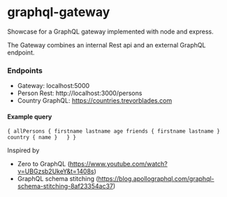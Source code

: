 # graphql-gateway

Showcase for a GraphQL gateway implemented with node and express.

The Gateway combines an internal Rest api and an external GraphQL endpoint.

### Endpoints

- Gateway: localhost:5000
- Person Rest: http://localhost:3000/persons
- Country GraphQL: https://countries.trevorblades.com

#### Example query

`
{
  allPersons {
    firstname
    lastname
    age
    friends {
      firstname
      lastname
    }
    country {
      name
    }  
  }
}
`

Inspired by 

* Zero to GraphQL (https://www.youtube.com/watch?v=UBGzsb2UkeY&t=1408s)
* GraphQL schema stitching (https://blog.apollographql.com/graphql-schema-stitching-8af23354ac37)
